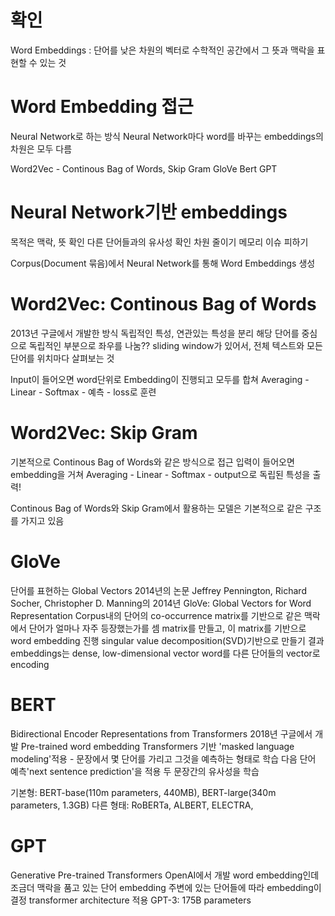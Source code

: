 # 확인
Word Embeddings : 단어를 낮은 차원의 벡터로 수학적인 공간에서 그 뜻과 맥락을 표현할 수 있는 것

# Word Embedding 접근

Neural Network로 하는 방식
Neural Network마다 word를 바꾸는 embeddings의 차원은 모두 다름

Word2Vec - Continous Bag of Words, Skip Gram
GloVe
Bert
GPT

# Neural Network기반 embeddings
목적은
맥락, 뜻 확인
다른 단어들과의 유사성 확인
차원 줄이기
메모리 이슈 피하기

Corpus(Document 묶음)에서 Neural Network를 통해 Word Embeddings 생성

# Word2Vec: Continous Bag of Words
2013년 구글에서 개발한 방식
독립적인 특성, 연관있는 특성을 분리
해당 단어를 중심으로 독립적인 부분으로 좌우를 나눔??
sliding window가 있어서, 전체 텍스트와 모든 단어를 위치마다 살펴보는 것

Input이 들어오면
word단위로 Embedding이 진행되고
모두를 합쳐 Averaging - Linear - Softmax - 예측 - loss로 훈련

# Word2Vec: Skip Gram
기본적으로 Continous Bag of Words와 같은 방식으로 접근
입력이 들어오면
embedding을 거쳐 Averaging - Linear - Softmax - output으로 독립된 특성을 출력!

Continous Bag of Words와 Skip Gram에서 활용하는 모델은 기본적으로 같은 구조를 가지고 있음

# GloVe

단어를 표현하는 Global Vectors
2014년의 논문 Jeffrey Pennington, Richard Socher, Christopher D. Manning의 2014년 GloVe: Global Vectors for Word Representation
Corpus내의 단어의 co-occurrence matrix를 기반으로 같은 맥락에서 단어가 얼마나 자주 등장했는가를 셈
matrix를 만들고, 이 matrix를 기반으로 word embedding 진행
singular value decomposition(SVD)기반으로 만들기
결과 embeddings는 dense, low-dimensional vector
word를 다른 단어들의 vector로 encoding

# BERT
Bidirectional Encoder Representations from Transformers
2018년 구글에서 개발
Pre-trained word embedding
Transformers 기반
'masked language modeling'적용 - 문장에서 몇 단어를 가리고 그것을 예측하는 형태로 학습
다음 단어 예측'next sentence prediction'을 적용 두 문장간의 유사성을 학습

기본형: BERT-base(110m parameters, 440MB), BERT-large(340m parameters, 1.3GB)
다른 형태: RoBERTa, ALBERT, ELECTRA,

# GPT
Generative Pre-trained Transformers
OpenAI에서 개발
word embedding인데 조금더 맥락을 품고 있는 단어 embedding
주변에 있는 단어들에 따라 embedding이 결정
transformer architecture 적용
GPT-3: 175B parameters

